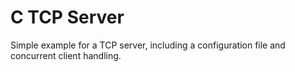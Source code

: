 # C TCP Server

Simple example for a TCP server, including a configuration file and concurrent client handling.